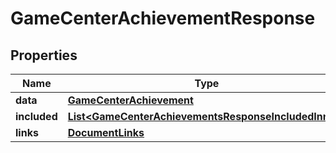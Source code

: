 

# GameCenterAchievementResponse


## Properties

| Name | Type | Description | Notes |
|------------ | ------------- | ------------- | -------------|
|**data** | [**GameCenterAchievement**](GameCenterAchievement.md) |  |  |
|**included** | [**List&lt;GameCenterAchievementsResponseIncludedInner&gt;**](GameCenterAchievementsResponseIncludedInner.md) |  |  [optional] |
|**links** | [**DocumentLinks**](DocumentLinks.md) |  |  |



